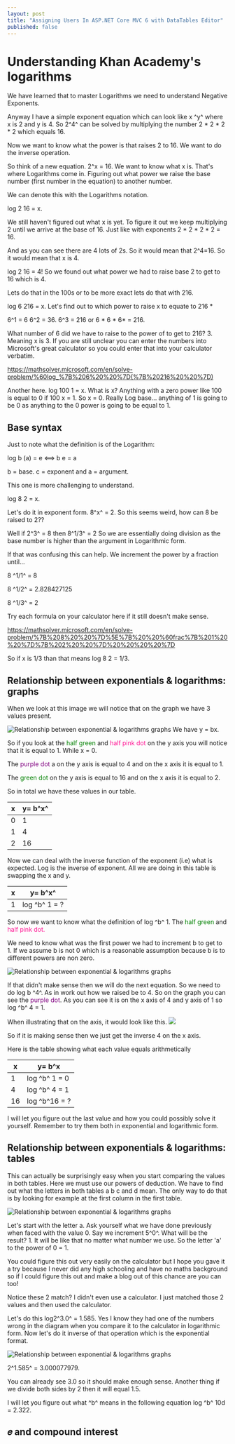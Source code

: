 ```yaml
---
layout: post
title: "Assigning Users In ASP.NET Core MVC 6 with DataTables Editor"
published: false
---
```


# Understanding Khan Academy's logarithms #

We have learned that to master Logarithms we need to understand Negative Exponents.

Anyway I have a simple exponent equation which can look like x ^y^ where x is 2 and y is 4.
So 2^4^ can be solved by multiplying the number 2 * 2 * 2 * 2 which equals 16.

Now we want to know what the power is that raises 2 to 16. We want to do the inverse operation.

So think of a new equation. 2^x = 16. We want to know what x is. That's where Logarithms come in. Figuring out what power we raise the base number (first number in the equation) to another number.

We can denote this with the Logarithms notation.

log 2 16 = x.

We still haven't figured out what x is yet. To figure it out we keep multiplying 2 until we arrive at the base of 16. Just like with exponents 2 * 2 * 2 * 2 = 16.

And as you can see there are 4 lots of 2s. So it would mean that 2^4=16. So it would mean that x is 4.

log 2 16 = 4! So we found out what power we had to raise base 2 to get to 16 which is 4.

Lets do that in the 100s or to be more exact lets do that with 216.

log 6 216 = x. Let's find out to which power to raise x to equate to 216 * 

6^1 = 6
6^2 = 36.
6^3 = 216 or 6 * 6 * 6* = 216.

What number of 6 did we have to raise to the power of to get to 216? 3. Meaning x is 3. 
If you are still unclear you can enter the numbers into Microsoft's great calculator so you could enter that into your calculator verbatim.

https://mathsolver.microsoft.com/en/solve-problem/%60log_%7B%206%20%20%7D(%7B%20216%20%20%7D)

Another here. log 100 1 = x. What is x? Anything with a zero power like 100 is equal to 0 if 100 x = 1. So x = 0. Really Log base... anything of 1 is going to be 0 as anything to the 0 power is going to be equal to 1.

## Base syntax ##

Just to note what the definition is of the Logarithm:

log b (a) = e ⟺  b e = a

b = base.
c = exponent and
a = argument.

This one is more challenging to understand.

log 8 2 = x.

Let's do it in exponent form. 8^x^ = 2. So this seems weird, how can 8 be raised to 2??

Well if 2^3^ = 8 then 8^1/3^ = 2 So we are essentially doing division as the base number is higher than the argument in Logarithmic form.

If that was confusing this can help. We increment the power by a fraction until...

8 ^1/1^ = 8

8 ^1/2^ = 2.828427125

8 ^1/3^ = 2

Try each formula on your calculator here if it still doesn't make sense.

<https://mathsolver.microsoft.com/en/solve-problem/%7B%208%20%20%7D%5E%7B%20%20%60frac%7B%201%20%20%7D%7B%202%20%20%7D%20%20%20%20%7D>

So if x is 1/3 than that means log 8 2 = 1/3.  

## Relationship between exponentials & logarithms: graphs ##

When we look at this image we will notice that on the graph we have 3 values present.

<img src="/images/UnderstandingKhanAcademy'sLogarithms/Relationshipbetweenexponentials&logarithmsgraphs.png" class="image fit" alt="Relationship between exponential & logarithms graphs"/>
We have y = bx.

So if you look at the <span style="color:green"> half green</span> and <span style="color:deeppink"> half pink dot</span> on the y axis you will notice that it is equal to 1. While x = 0.

The <span style="color:purple"> purple dot</span> a on the y axis is equal to 4 and on the x axis it is equal to 1.

The <span style="color:green"> green dot</span> on the y axis is equal to 16 and on the x axis it is equal to 2.  

So in total we have these values in our table.

| x | y= b^x^|
|---|--------|
| 0 | 1      |
| 1 | 4      |
| 2 | 16     |

Now we can deal with the inverse function of the exponent (i.e) what is expected. Log is the inverse of exponent. All we are doing in this table is swapping the x and y. 

| x | y= b^x^       |
|---|---------------|
| 1 | log ^b^ 1 = ? |

So now we want to know what the definition of log ^b^ 1. The <span style="color:green"> half green</span> and <span style="color:deeppink"> half pink dot.</span>

We need to know what was the first power we had to increment b to get to 1. If we assume b is not 0 which is a reasonable assumption because
b is to different powers are non zero.

<img src="/images/UnderstandingKhanAcademy'sLogarithms/Relationshipbetweenexponentials&logarithmsgraphs.png" class="image fit" alt="Relationship between exponential & logarithms graphs"/>

If that didn't make sense then we will do the next equation. So we need to do log b ^4^. As in work out how we raised be to 4. So on the graph you can see the <span style="color:purple"> purple dot</span>. 
As you can see it is on the x axis of 4 and y axis of 1 so log ^b^ 4 = 1. 

When illustrating that on the axis, it would look like this.
![](Relationship%20between%20exponentials%20&%20logarithms%20graphs_y_equals_Log_b_of_x_2.png)

So if it is making sense then we just get the inverse 4 on the x axis. 


Here is the table showing what each value equals arithmetically 

| x | y= b^x        |
|---|---------------|
| 1 | log ^b^ 1 = 0 |
| 4 | log ^b^ 4 = 1 |
| 16| log ^b^16 = ? |

I will let you figure out the last value and how you could possibly solve it yourself. Remember to try them both in exponential and logarithmic form.

## Relationship between exponentials & logarithms: tables ##

This can actually be surprisingly easy when you start comparing the values in both tables.
Here we must use our powers of deduction. We have to find out what the letters in both tables a b c and d mean. The only way to do that is by looking for example at the first column in the first table.

<img src="/images/UnderstandingKhanAcademy'sLogarithms/Relationshipbetweenexponentials&logarithmsgraphs.png" class="image fit" alt="Relationship between exponential & logarithms graphs"/>

Let's start with the letter a. Ask yourself what we have done previously when faced with the value 0. Say we increment 5^0^. What will be the result? 1. It will be like that no matter what number we use. So the letter 'a' to the power of 0 = 1.

You could figure this out very easily on the calculator but I hope you gave it a try because I never did any high schooling and have no maths background so if I could figure this out and make a blog out of this chance are you can too!

Notice these 2 match? I didn't even use a calculator. I just matched those 2 values and then used the calculator.

Let's do this log2^3.0^ = 1.585. Yes I know they had one of the numbers wrong in the diagram when you compare it to the calculator in logarithmic form. Now let's do it inverse of that operation which is the exponential format.

<img src="/images/UnderstandingKhanAcademy'sLogarithms/Relationshipbetweenexponentials&logarithms-tables-circled.png" class="image fit" alt="Relationship between exponential & logarithms graphs"/>

2^1.585^ = 3.000077979.

You can already see 3.0 so it should make enough sense. Another thing if we divide both sides by 2 then it will equal 1.5.

I will let you figure out what ^b^ means in the following equation log ^b^ 10d = 2.322.

## 𝑒 and compound interest ##